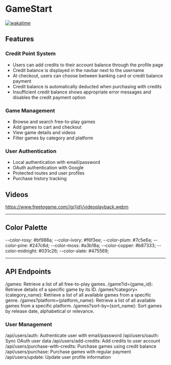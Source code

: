 # GameStart

[![wakatime](https://wakatime.com/badge/user/0c2f7862-9823-4099-98a5-9f50e857da53/project/1b6b4449-f321-44f8-b50e-0aa01621b88e.svg)](https://wakatime.com/badge/user/0c2f7862-9823-4099-98a5-9f50e857da53/project/1b6b4449-f321-44f8-b50e-0aa01621b88e)

## Features

### Credit Point System

- Users can add credits to their account balance through the profile page
- Credit balance is displayed in the navbar next to the username
- At checkout, users can choose between banking card or credit balance payment
- Credit balance is automatically deducted when purchasing with credits
- Insufficient credit balance shows appropriate error messages and disables the credit payment option

### Game Management

- Browse and search free-to-play games
- Add games to cart and checkout
- View game details and videos
- Filter games by category and platform

### User Authentication

- Local authentication with email/password
- OAuth authentication with Google
- Protected routes and user profiles
- Purchase history tracking

## Videos

https://www.freetogame.com//g/{id}/videoplayback.webm

---

## Color Palette

--color-rosy: #bf988a;
--color-ivory: #f6f3ee;
--color-plum: #7c5e6a;
--color-pine: #247c6d;
--color-moss: #a3b18a;
--color-copper: #b87333;
--color-midnight: #031c26;
--color-slate: #475569;

---

## API Endpoints

/games: Retrieve a list of all free-to-play games.
/game?id={game_id}: Retrieve details of a specific game by its ID.
/games?category={category_name}: Retrieve a list of all available games from a specific genre.
/games?platform={platform_name}: Retrieve a list of all available games from a specific platform.
/games?sort-by={sort_name}: Sort games by release date, alphabetical or relevance.

### User Management

/api/users/auth: Authenticate user with email/password
/api/users/oauth: Sync OAuth user data
/api/users/add-credits: Add credits to user account
/api/users/purchase-with-credits: Purchase games using credit balance
/api/users/purchase: Purchase games with regular payment
/api/users/update: Update user profile information
